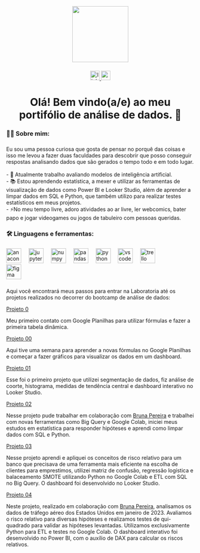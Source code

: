 <div align="center">
  <img height="150" src="https://github.com/bsap16/portifolio_dados/assets/158068934/7736a4de-4289-4f9e-9d49-6426a7f2ab90"  />
</div>

###

<div align="center">
  <a href="https://www.linkedin.com/in/bruna-paiva16" target="_blank">
    <img src="https://img.shields.io/static/v1?message=LinkedIn&logo=linkedin&label=&color=0077B5&logoColor=white&labelColor=&style=for-the-badge" height="25" alt="linkedin logo"  />
  </a>
  <a href="brunasap16@gmail.com" target="_blank">
    <img src="https://img.shields.io/static/v1?message=Gmail&logo=gmail&label=&color=D14836&logoColor=white&labelColor=&style=for-the-badge" height="25" alt="gmail logo"  />
  </a>
</div>

###

<h1 align="center">Olá! Bem vindo(a/e) ao meu portifólio de análise de dados. 👋</h1>

###

<h3 align="left">👩‍💻  Sobre mim:</h3>

###

<p align="left">Eu sou uma pessoa curiosa que gosta de pensar no porquê das coisas e isso me levou a fazer duas faculdades para descobrir que posso conseguir respostas analisando dados que são gerados o tempo todo e em todo lugar.<br><br>- 🔭 Atualmente trabalho avaliando modelos de inteligência artificial.<br>- 📚 Estou aprendendo estatística, a mexer e utilizar as ferramentas de visualização de dados como Power BI e Looker Studio, além de aprender a limpar dados em SQL e Python, que também utilizo para realizar testes estatísticos em meus projetos.<br>- ⚡No meu tempo livre, adoro atividades ao ar livre, ler webcomics, bater papo e jogar videogames ou jogos de tabuleiro com pessoas queridas.</p>

###

<h3 align="left">🛠 Linguagens e ferramentas:</h3>

###

<div align="left">
  <img src="https://cdn.jsdelivr.net/gh/devicons/devicon/icons/anaconda/anaconda-original.svg" height="40" alt="anaconda logo"  />
   <img width="12" />
  <img src="https://cdn.jsdelivr.net/gh/devicons/devicon/icons/jupyter/jupyter-original.svg" height="40" alt="jupyter logo"  />
  <img width="12" />
  <img src="https://cdn.jsdelivr.net/gh/devicons/devicon/icons/numpy/numpy-original.svg" height="40" alt="numpy logo"  />
  <img width="12" />
  <img src="https://cdn.jsdelivr.net/gh/devicons/devicon/icons/pandas/pandas-original.svg" height="40" alt="pandas logo"  />
  <img width="12" />
  <img src="https://cdn.jsdelivr.net/gh/devicons/devicon/icons/python/python-original.svg" height="40" alt="python logo"  />
  <img width="12" />
  <img src="https://cdn.jsdelivr.net/gh/devicons/devicon/icons/vscode/vscode-original.svg" height="40" alt="vscode logo"  />
  <img width="12" />
  <img src="https://cdn.jsdelivr.net/gh/devicons/devicon/icons/trello/trello-plain.svg" height="40" alt="trello logo"  />
  <div align="left">
  <img src="https://cdn.jsdelivr.net/gh/devicons/devicon/icons/figma/figma-original.svg" height="40" alt="figma logo"  />
</div>

###

<p align="left">Aqui você encontrará meus passos para entrar na Laboratoria até os projetos realizados no decorrer do bootcamp de análise de dados:</p>

[Projeto 0]

Meu primeiro contato com Google Planilhas para utilizar fórmulas e fazer a primeira tabela dinâmica.

[Projeto 0]:https://github.com/bsap16/portifolio_dados/blob/main/Projeto%200%20-%20%20Teste%20de%20dados%20da%20Netflix.xlsx

[Projeto 00]

Aqui tive uma semana para aprender a novas fórmulas no Google Planilhas e começar a fazer gráficos para visualizar os dados em um dashboard.

[Projeto 00]:https://github.com/bsap16/portifolio_dados/blob/main/Projeto%2000%20-%20An%C3%A1lise%20de%20dados%20demogr%C3%A1ficos%20.xlsx

[Projeto 01]

Esse foi o primeiro projeto que utilizei segmentação de dados, fiz análise de coorte, histograma, medidas de tendência central e dashboard interativo no Looker Studio.

[Projeto 01]:https://github.com/bsap16/portifolio_dados/blob/main/Projeto%2001%20-%20Segmenta%C3%A7%C3%A3o.md

[Projeto 02]

Nesse projeto pude trabalhar em colaboração com [Bruna Pereira] e trabalhei com novas ferramentas como Big Query e Google Colab, iniciei meus estudos em estatística para responder hipóteses e aprendi como limpar dados com SQL e Python.

[Projeto 02]:https://github.com/bsap16/hipoteses-spotify

[Projeto 03]

Nesse projeto aprendi e apliquei os conceitos de risco relativo para um banco que precisava de uma ferramenta mais eficiente na escolha de clientes para emprestimos, utilizei matriz de confusão, regressão logística e balaceamento SMOTE utilizando Python no Google Colab e ETL com SQL no Big Query. O dashboard foi desenvolvido no Looker Studio.

[Projeto 03]:https://github.com/bsap16/risco_relativo

[Projeto 04]

Neste projeto, realizado em colaboração com [Bruna Pereira], analisamos os dados de tráfego aéreo dos Estados Unidos em janeiro de 2023. Avaliamos o risco relativo para diversas hipóteses e realizamos testes de qui-quadrado para validar as hipóteses levantadas. Utilizamos exclusivamente Python para ETL e testes no Google Colab. O dashboard interativo foi desenvolvido no Power BI, com o auxílio de DAX para calcular os riscos relativos.

[Projeto 04]:https://github.com/pereirasbruna/trafego_aereo_eua_jan_23

[Bruna Pereira]:https://github.com/pereirasbruna

###
